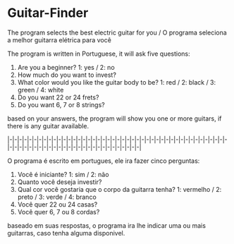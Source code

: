 # Guitar-Finder
The program selects the best electric guitar for you / O programa seleciona a melhor guitarra elétrica para você

The program is written in Portuguese, it will ask five questions:

1. Are you a beginner? 1: yes / 2: no
2. How much do you want to invest?
3. What color would you like the guitar body to be? 1: red / 2: black / 3: green / 4: white
4. Do you want 22 or 24 frets?
5. Do you want 6, 7 or 8 strings?

based on your answers, the program will show you one or more guitars, if there is any guitar available.

|-|-|-|-|-|-|-|-|-|-|-|-|-|-|-|-|-|-|-|-|-|-|-|-|-|-|-|-|-|-|-|-|-|-|-|-|-|-|-|-|-|-|-|-|-|-|-|-|-|-|-|-|-|-|-|-|-|-|-|-|-|-|-|-|-|-|-|-|-|-|-|-|

O programa é escrito em portugues, ele ira fazer cinco perguntas:

1. Você é iniciante? 1: sim / 2: não
2. Quanto você deseja investir?
3. Qual cor você gostaria que o corpo da guitarra tenha? 1: vermelho / 2: preto / 3: verde / 4: branco
4. Você quer 22 ou 24 casas?
5. Você quer 6, 7 ou 8 cordas?

baseado em suas respostas, o programa ira lhe indicar uma ou mais guitarras, caso tenha alguma disponivel.
